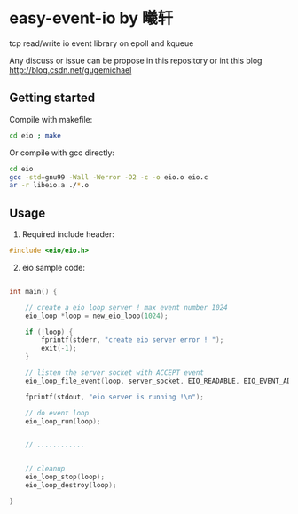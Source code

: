 
easy-event-io by 曦轩
=============
tcp read/write io event library on epoll and kqueue

Any discuss or issue can be propose in this repository or 
int this blog http://blog.csdn.net/gugemichael

Getting started
----------------
Compile with makefile:
```bash
cd eio ; make 
```

Or compile with gcc directly:
```bash
cd eio 
gcc -std=gnu99 -Wall -Werror -O2 -c -o eio.o eio.c
ar -r libeio.a ./*.o
```

Usage
----------------------

1. Required include header:

```c
#include <eio/eio.h>
```

2. eio sample code:

```c

int main() {

	// create a eio loop server ! max event number 1024 
	eio_loop *loop = new_eio_loop(1024);

	if (!loop) {
		fprintf(stderr, "create eio server error ! ");
		exit(-1);
	}

	// listen the server socket with ACCEPT event
	eio_loop_file_event(loop, server_socket, EIO_READABLE, EIO_EVENT_ADD, tcp_accept, NULL);

	fprintf(stdout, "eio server is running !\n");

	// do event loop 
	eio_loop_run(loop);


	// ............


	// cleanup
	eio_loop_stop(loop);
	eio_loop_destroy(loop);

}

```
